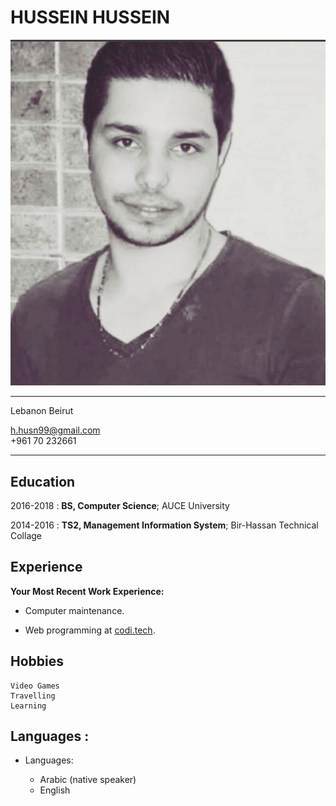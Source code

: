 HUSSEIN HUSSEIN
============
![my pic](/logo1.png)
-------------------     ----------------------------
Lebanon                              Beirut

h.husn99@gmail.com               
   +961 70 232661
                      
-------------------     ----------------------------

Education
---------

2016-2018
:   **BS, Computer Science**; AUCE University

    

2014-2016
:   **TS2, Management Information System**; Bir-Hassan Technical Collage

    

Experience
----------

**Your Most Recent Work Experience:**

* Computer maintenance.

* Web programming at [codi.tech](http://www.codi.tech). 

Hobbies
--------------------



    Video Games
    Travelling
    Learning



Languages :
----------------------------------------

* Languages:

     * Arabic (native speaker)
     * English
     


